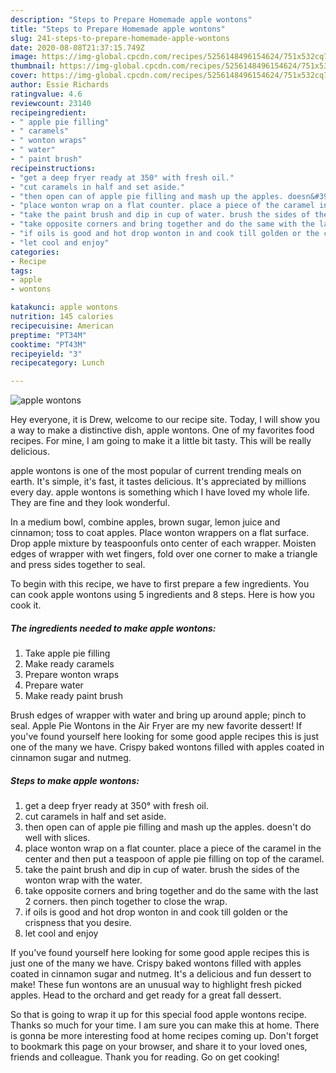 ```yaml
---
description: "Steps to Prepare Homemade apple wontons"
title: "Steps to Prepare Homemade apple wontons"
slug: 241-steps-to-prepare-homemade-apple-wontons
date: 2020-08-08T21:37:15.749Z
image: https://img-global.cpcdn.com/recipes/5256148496154624/751x532cq70/apple-wontons-recipe-main-photo.jpg
thumbnail: https://img-global.cpcdn.com/recipes/5256148496154624/751x532cq70/apple-wontons-recipe-main-photo.jpg
cover: https://img-global.cpcdn.com/recipes/5256148496154624/751x532cq70/apple-wontons-recipe-main-photo.jpg
author: Essie Richards
ratingvalue: 4.6
reviewcount: 23140
recipeingredient:
- " apple pie filling"
- " caramels"
- " wonton wraps"
- " water"
- " paint brush"
recipeinstructions:
- "get a deep fryer ready at 350° with fresh oil."
- "cut caramels in half and set aside."
- "then open can of apple pie filling and mash up the apples. doesn&#39;t do well with slices."
- "place wonton wrap on a flat counter. place a piece of the caramel in the center and then put a teaspoon of apple pie filling on top of the caramel."
- "take the paint brush and dip in cup of water. brush the sides of the wonton wrap with the water."
- "take opposite corners and bring together and do the same with the last 2 corners. then pinch together to close the wrap."
- "if oils is good and hot drop wonton in and cook till golden or the crispness that you desire."
- "let cool and enjoy"
categories:
- Recipe
tags:
- apple
- wontons

katakunci: apple wontons 
nutrition: 145 calories
recipecuisine: American
preptime: "PT34M"
cooktime: "PT43M"
recipeyield: "3"
recipecategory: Lunch

---
```



![apple wontons](https://img-global.cpcdn.com/recipes/5256148496154624/751x532cq70/apple-wontons-recipe-main-photo.jpg)

Hey everyone, it is Drew, welcome to our recipe site. Today, I will show you a way to make a distinctive dish, apple wontons. One of my favorites food recipes. For mine, I am going to make it a little bit tasty. This will be really delicious.

apple wontons is one of the most popular of current trending meals on earth. It's simple, it's fast, it tastes delicious. It's appreciated by millions every day. apple wontons is something which I have loved my whole life. They are fine and they look wonderful.

In a medium bowl, combine apples, brown sugar, lemon juice and cinnamon; toss to coat apples. Place wonton wrappers on a flat surface. Drop apple mixture by teaspoonfuls onto center of each wrapper. Moisten edges of wrapper with wet fingers, fold over one corner to make a triangle and press sides together to seal.


To begin with this recipe, we have to first prepare a few ingredients. You can cook apple wontons using 5 ingredients and 8 steps. Here is how you cook it.

<!--inarticleads1-->

##### The ingredients needed to make apple wontons:

1. Take  apple pie filling
1. Make ready  caramels
1. Prepare  wonton wraps
1. Prepare  water
1. Make ready  paint brush


Brush edges of wrapper with water and bring up around apple; pinch to seal. Apple Pie Wontons in the Air Fryer are my new favorite dessert! If you&#39;ve found yourself here looking for some good apple recipes this is just one of the many we have. Crispy baked wontons filled with apples coated in cinnamon sugar and nutmeg. 

<!--inarticleads2-->

##### Steps to make apple wontons:

1. get a deep fryer ready at 350° with fresh oil.
1. cut caramels in half and set aside.
1. then open can of apple pie filling and mash up the apples. doesn&#39;t do well with slices.
1. place wonton wrap on a flat counter. place a piece of the caramel in the center and then put a teaspoon of apple pie filling on top of the caramel.
1. take the paint brush and dip in cup of water. brush the sides of the wonton wrap with the water.
1. take opposite corners and bring together and do the same with the last 2 corners. then pinch together to close the wrap.
1. if oils is good and hot drop wonton in and cook till golden or the crispness that you desire.
1. let cool and enjoy


If you&#39;ve found yourself here looking for some good apple recipes this is just one of the many we have. Crispy baked wontons filled with apples coated in cinnamon sugar and nutmeg. It&#39;s a delicious and fun dessert to make! These fun wontons are an unusual way to highlight fresh picked apples. Head to the orchard and get ready for a great fall dessert. 

So that is going to wrap it up for this special food apple wontons recipe. Thanks so much for your time. I am sure you can make this at home. There is gonna be more interesting food at home recipes coming up. Don't forget to bookmark this page on your browser, and share it to your loved ones, friends and colleague. Thank you for reading. Go on get cooking!
